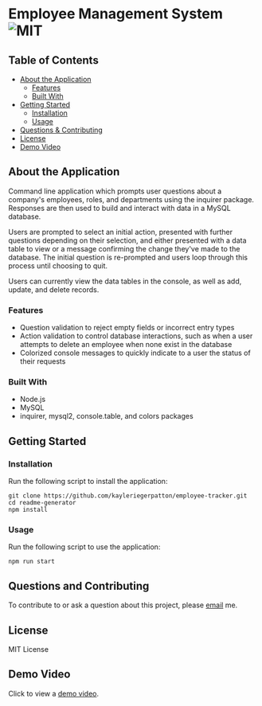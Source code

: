 # Employee Management System ![MIT](https://img.shields.io/static/v1?label=MIT&message=License&color=blueviolet)

## Table of Contents

- [About the Application](#about-the-application)
  - [Features](#features)
  - [Built With](#built-with)
- [Getting Started](#getting-started)
  - [Installation](#installation)
  - [Usage](#usage)
- [Questions & Contributing](#questions-and-contributing)
- [License](#license)
- [Demo Video](#demo-video)

## About the Application

Command line application which prompts user questions about a company's employees, roles, and departments using the inquirer package. Responses are then used to build and interact with data in a MySQL database.

Users are prompted to select an initial action, presented with further questions depending on their selection, and either presented with a data table to view or a message confirming the change they've made to the database. The initial question is re-prompted and users loop through this process until choosing to quit.

Users can currently view the data tables in the console, as well as add, update, and delete records.

### Features

- Question validation to reject empty fields or incorrect entry types
- Action validation to control database interactions, such as when a user attempts to delete an employee when none exist in the database
- Colorized console messages to quickly indicate to a user the status of their requests

### Built With

- Node.js
- MySQL
- inquirer, mysql2, console.table, and colors packages

## Getting Started

### Installation

Run the following script to install the application:

```
git clone https://github.com/kayleriegerpatton/employee-tracker.git
cd readme-generator
npm install
```

### Usage

Run the following script to use the application:

```
npm run start
```

## Questions and Contributing

To contribute to or ask a question about this project, please [email](mailto:kayle.patton22@gmail.com) me.

## License

MIT License

## Demo Video

Click to view a [demo video]().
